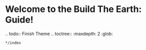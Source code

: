 Welcome to the Build The Earth: Guide!
==================================================

.. todo:: Finish Theme
.. toctree::
    :maxdepth: 2
    :glob:

    */index